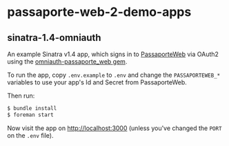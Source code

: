 # passaporte-web-2-demo-apps

## sinatra-1.4-omniauth

An example Sinatra v1.4 app, which signs in to [PassaporteWeb](http://www.passaporteweb.com.br) via OAuth2 using the [omniauth-passaporte_web gem](https://github.com/myfreecomm/omniauth-passaporte_web).

To run the app, copy `.env.example` to `.env` and change the `PASSAPORTEWEB_*` variables to use your app's Id and Secret from PassaporteWeb.

Then run:

```bash
$ bundle install
$ foreman start
```

Now visit the app on [http://localhost:3000](http://localhost:3000) (unless you've changed the `PORT` on the `.env` file).
